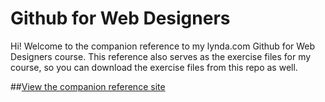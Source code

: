 Github for Web Designers
========================

Hi! Welcome to the companion reference to my lynda.com Github for Web Designers course. This reference also serves as the exercise files for my course, so you can download the exercise files from this repo as well.


##[View the companion reference site](https://neha2712.github.io/github-for-web-designers/)

